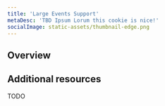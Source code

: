 ```yaml
---
title: 'Large Events Support'
metaDesc: 'TBD Ipsum Lorum this cookie is nice!'
socialImage: static-assets/thumbnail-edge.png
---
```

## Overview

## Additional resources
TODO
